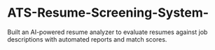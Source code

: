 # ATS-Resume-Screening-System-
Built an AI-powered resume analyzer to evaluate resumes against job descriptions with automated reports and match scores.
